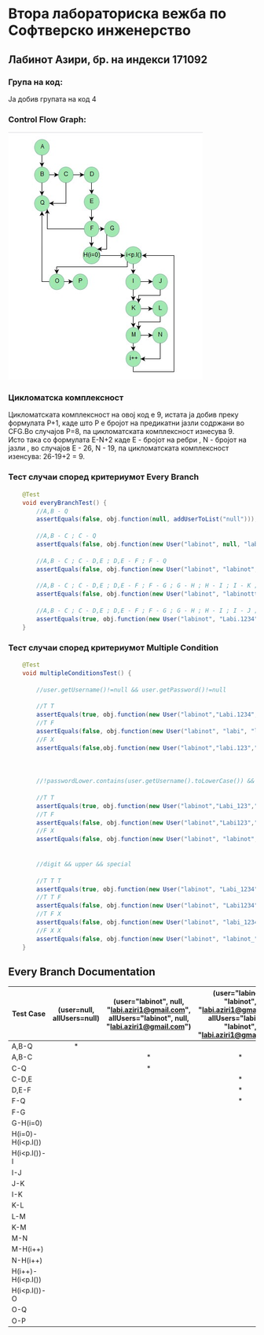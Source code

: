# Втора лабораториска вежба по Софтверско инженерство

## Лабинот Азири, бр. на индекси 171092

### Група на код:
Ја добив групата на код 4
<br/>
### Control Flow Graph:
<!--- Images -->
![Control Flow Graph](/images/CFG.jpg)
<br/>
### Цикломатска комплексност
Цикломатската комплексност на овој код е 9, истата ја добив преку формулата P+1, каде што P е бројот на предикатни јазли содржани во CFG.Во случајoв P=8, па цикломатската комплексност изнесува 9.
<br/>
Исто така со формулата E-N+2 каде E - бројот на ребри , N - бројот на јазли , во случајов Е - 26, N - 19, па цикломатската комплексност изенсува: 26-19+2 = 9.
<br/>
### Тест случаи според критериумот Every Branch
```java
    @Test
    void everyBranchTest() {
        //A,B - Q
        assertEquals(false, obj.function(null, addUserToList("null")));

        //A,B - C ; C - Q
        assertEquals(false, obj.function(new User("labinot", null, "labi.aziri1@gmail.com"), addUserToList("labinot", "null", "labi.aziri1@gmail.com")));

        //A,B - C ; C - D,E ; D,E - F ; F - Q
        assertEquals(false, obj.function(new User("labinot", "labinot", "labi.aziri1@gmail.com"), addUserToList("labinot", "labinot", "labi.aziri1@gmail.com")));

        //A,B - C ; C - D,E ; D,E - F ; F - G ; G - H ; H - I ; I - K ; K - M ; M - O ; O - Q
        assertEquals(false, obj.function(new User("labinot", "labinotttt", "labi.aziri1@gmail.com"), addUserToList("1abinot", "labinotttt", "labi.aziri1@gmail.com")));

        //A,B - C ; C - D,E ; D,E - F ; F - G ; G - H ; H - I ; I - J ; J - K ; K - L ; L - M ; M - N ; N - O ; O - P
        assertEquals(true, obj.function(new User("labinot", "Labi.1234", "labi.aziri1@gmail.com"), addUserToList("labinot", "Labinot.1234", "labi.aziri1@gmail.com")));
    }
```
### Тест случаи според критериумот Multiple Condition
```java
    @Test
    void multipleConditionsTest() {

        //user.getUsername()!=null && user.getPassword()!=null

        //T T
        assertEquals(true, obj.function(new User("labinot","Labi.1234","labi.aziri1@gmail.com"),addUserToList("labinot","labinot","labi.aziri1@gmail.com")));
        //T F
        assertEquals(false, obj.function(new User("labinot", "labi", "labi.aziri1@gmail.com"), addUserToList("labinot", "labi", "labi.aziri1@gmail.com")));
        //F X
        assertEquals(false,obj.function(new User("labinot","labi.123","labi.aziri1@gmail.com"),addUserToList("labinot","labi.123","labi.aziri1@gmail.com")));



        //!passwordLower.contains(user.getUsername().toLowerCase()) && password.length()>=8

        //T T
        assertEquals(true, obj.function(new User("labinot","Labi_123","labi.aziri1@gmail.com"),addUserToList("labinot","Labi_1234","labi.aziri1@gmail.com")));
        //T F
        assertEquals(false, obj.function(new User("labinot","Labi123","labi.aziri1@gmail.com"),addUserToList("labinot","Labi_123","labi.aziri1@gmail.com")));
        //F X
        assertEquals(false, obj.function(new User("labinot", "labinot", "labi.aziri1@gmail.com"), addUserToList("labinot", "labinot", "labi.aziri1@gmail.com")));


        //digit && upper && special

        //T T T
        assertEquals(true, obj.function(new User("labinot", "Labi_1234", "labi.aziri1@gmail.com"), addUserToList("labinot", "Labi_1234", "labi.aziri1@gmail.com")));
        //T T F
        assertEquals(false, obj.function(new User("labinot", "Labi1234", "labi.aziri1@gmail.com"), addUserToList("labinot", "Labi1234", "labi.aziri1@gmail.com")));
        //T F X
        assertEquals(false, obj.function(new User("labinot", "labi_1234", "labi.aziri1@gmail.com"), addUserToList("labinot", "labi_1234", "labi.aziri1@gmail.com")));
        //F X X
        assertEquals(false, obj.function(new User("labinot", "labinot_", "labi.aziri1@gmail.com"), addUserToList("labinot", "labinot_", "labi.aziri1@gmail.com")));
    }
```

## Every Branch Documentation

| Test Case         | (user=null, allUsers=null) | (user="labinot", null, "labi.aziri1@gmail.com", allUsers="labinot", null, "labi.aziri1@gmail.com") | (user="labinot", "labinot", "labi.aziri1@gmail.com", allUsers="labinot", "labinot", "labi.aziri1@gmail.com") | (user="labinot", "labinotttt", "labi.aziri1@gmail.com", allUsers="labinot", "labinotttt", "labi.aziri1@gmail.com") | (user="labinot", "Labi.1234", "labi.aziri1@gmail.com", allUsers="labinot", "Labi.1234", "labi.aziri1@gmail.com") |
| ----------------- | :------------------------: | :----------------------------------------------------------: | :----------------------------------------------------------: | :----------------------------------------------------------: | :----------------------------------------------------------: |
| A,B-Q             |             *              |                                                              |                                                              |                                                              |                                                              |
| A,B-C             |                            |                              *                               |                              *                               |                              *                               |                              *                               |
| C-Q               |                            |                              *                               |                                                              |                                                              |                                                              |
| C-D,E             |                            |                                                              |                              *                               |                              *                               |                              *                               |
| D,E-F             |                            |                                                              |                              *                               |                              *                               |                              *                               |
| F-Q               |                            |                                                              |                              *                               |                                                              |                                                              |
| F-G               |                            |                                                              |                                                              |                              *                               |                              *                               |
| G-H(i=0)          |                            |                                                              |                                                              |                              *                               |                              *                               |
| H(i=0)-H(i<p.l()) |                            |                                                              |                                                              |                              *                               |                              *                               |
| H(i<p.l())-I      |                            |                                                              |                                                              |                              *                               |                              *                               |
| I-J               |                            |                                                              |                                                              |                                                              |                              *                               |
| J-K               |                            |                                                              |                                                              |                                                              |                              *                               |
| I-K               |                            |                                                              |                                                              |                              *                               |                                                              |
| K-L               |                            |                                                              |                                                              |                                                              |                              *                               |
| L-M               |                            |                                                              |                                                              |                                                              |                              *                               |
| K-M               |                            |                                                              |                                                              |                              *                               |                                                              |
| M-N               |                            |                                                              |                                                              |                                                              |                              *                               |
| M-H(i++)          |                            |                                                              |                                                              |                              *                               |                                                              |
| N-H(i++)          |                            |                                                              |                                                              |                                                              |                              *                               |
| H(i++)-H(i<p.l()) |                            |                                                              |                                                              |                              *                               |                              *                               |
| H(i<p.l())-O      |                            |                                                              |                                                              |                              *                               |                              *                               |
| O-Q               |                            |                                                              |                                                              |                              *                               |                                                              |
| O-P               |                            |                                                              |                                                              |                                                              |                              *                               |

